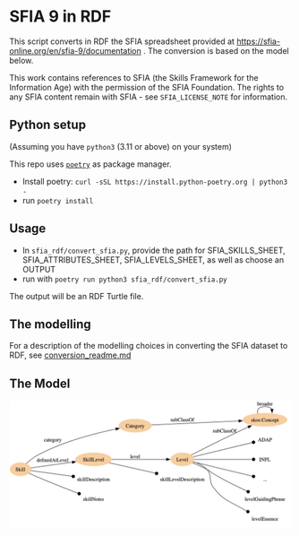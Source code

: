 # SFIA 9 in RDF

This script converts in RDF the SFIA spreadsheet provided at https://sfia-online.org/en/sfia-9/documentation .
The conversion is based on the model below.

This work contains references to SFIA (the Skills Framework for the Information Age) with the permission of the SFIA
Foundation.
The rights to any SFIA content remain with SFIA - see `SFIA_LICENSE_NOTE` for information.

## Python setup

(Assuming you have `python3` (3.11 or above) on your system)

This repo uses [`poetry`](https://python-poetry.org/docs) as package manager. </br>

- Install poetry: ```curl -sSL https://install.python-poetry.org | python3 -```
- run `poetry install`

## Usage

- In `sfia_rdf/convert_sfia.py`, provide the path for SFIA_SKILLS_SHEET, SFIA_ATTRIBUTES_SHEET, SFIA_LEVELS_SHEET, as
  well as choose an OUTPUT
- run with `poetry run python3 sfia_rdf/convert_sfia.py`

The output will be an RDF Turtle file.

## The modelling

For a description of the modelling choices in converting the SFIA dataset to RDF,
see [conversion_readme.md](conversion_readme.md)

## The Model

![Rough vis of the model](sfia.png "Rough vis of the model")

